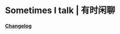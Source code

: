 # Sometimes I talk | 有时闲聊


### [Changelog](https://github.com/Gosin/blog/blob/master/CHANGELOG.md)
